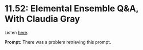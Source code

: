# 11.52: Elemental Ensemble Q&A, With Claudia Gray 

Listen [here](http://www.writingexcuses.com/2016/12/24/11-52-elemental-ensemble-qa-with-claudia-gray/). 

**Prompt:** There was a problem retrieving this prompt.